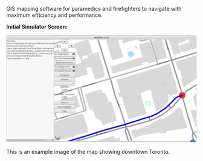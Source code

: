 GIS mapping software for paramedics and firefighters to navigate with maximum efficiency and performance.

<p><strong>Initial Simulator Screen:</strong></p>
<img width="1440" alt="Map Screen" src="https://github.com/rohan-modi/RescueMap/blob/master/Screen%20Shot%202025-01-03%20at%2011.10.40%20PM.png?raw=true">
<p>This is an example image of the map showing downtown Toronto.</p>
